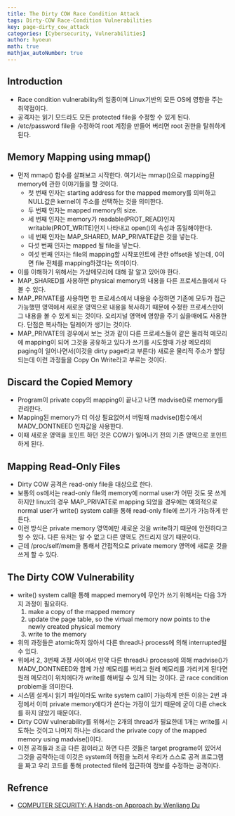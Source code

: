 ```yaml
---
title: The Dirty COW Race Condition Attack
tags: Dirty-COW Race-Condition Vulnerabilities
key: page-dirty_cow_attack
categories: [Cybersecurity, Vulnerabilities]
author: hyoeun
math: true
mathjax_autoNumber: true
---
```


## Introduction
* Race condition vulnerability의 일종이며 Linux기반의 모든 OS에 영향을 주는 취약점이다.
* 공격자는 읽기 모드라도 모든 protected file을 수정할 수 있게 된다.
* /etc/password file을 수정하여 root 계정을 만들어 버리면 root 권한을 탈취하게 된다.

## Memory Mapping using mmap()
* 먼저 mmap() 함수를 살펴보고 시작한다. 여기서는 mmap()으로 mapping된 memory에 관한 이야기들을 할 것이다.
    * 첫 번째 인자는 starting address for the mapped memory를 의미하고 NULL값은 kernel이 주소를 선택하는 것을 의미한다.
    * 두 번째 인자는 mapped memory의 size.
    * 세 번째 인자는 memory가 readable(PROT_READ)인지 writable(PROT_WRITE)인지 나타내고 open()의 속성과 동일해야한다.
    * 네 번째 인자는 MAP_SHARED, MAP_PRIVATE같은 것을 넣는다.
    * 다섯 번째 인자는 mapped 될 file을 넣는다.
    * 여섯 번째 인자는 file의 mapping할 시작포인트에 관한 offset을 넣는데, 0이면 file 전체를 mapping하겠다는 의미이다. 
* 이를 이해하기 위해서는 가상메모리에 대해 잘 알고 있어야 한다.
* MAP_SHARED를 사용하면 physical memory의 내용을 다른 프로세스들에서 다 볼 수 있다.
* MAP_PRIVATE를 사용하면 한 프로세스에서 내용을 수정하면 기존에 모두가 접근 가능했떤 영역에서 새로운 영역으로 내용을 복사하기 때문에 수정한 프로세스만이 그 내용을 볼 수 있게 되는 것이다. 오리지널 영역에 영향을 주기 싫을때에도 사용한다. 단점은 복사하는 딜레이가 생기는 것이다.
* MAP_PRIVATE의 경우에서 보는 것과 같이 다른 프로세스들이 같은 물리적 메모리에 mapping이 되어 그것을 공유하고 있다가 쓰기를 시도할때 가상 메모리의 paging이 일어나면서(이것을 dirty page라고 부른다) 새로운 물리적 주소가 할당되는데 이런 과정들을 Copy On Write라고 부르는 것이다.

## Discard the Copied Memory
* Program이 private copy의 mapping이 끝나고 나면 madvise()로 memory를 관리한다.
* Mapping된 memory가 더 이상 필요없어서 버릴때 madvise()함수에서 MADV_DONTNEED 인자값을 사용한다.
* 이때 새로운 영역을 포인트 하던 것은 COW가 일어나기 전의 기존 영역으로 포인트하게 된다.

## Mapping Read-Only Files
* Dirty COW 공격은 read-only file을 대상으로 한다.
* 보통의 os에서는 read-only file의 memory에 normal user가 어떤 것도 못 쓰게 하지만 linux의 경우 MAP_PRIVATE로 mapping 되었을 경우에는 예외적으로 normal user가 write() system call을 통해 read-only file에 쓰기가 가능하게 만든다.
* 이런 방식은 private memory 영역에만 새로운 것을 write하기 때문에 안전하다고 할 수 있다. 다른 유저는 알 수 없고 다른 영역도 건드리지 않기 때문이다.
* 근데 /proc/self/mem을 통해서 간접적으로 private memory 영역에 새로운 것을 쓰게 할 수 있다.

## The Dirty COW Vulnerability
* write() system call을 통해 mapped memory에 무언가 쓰기 위해서는 다음 3가지 과정이 필요하다.
    1. make a copy of the mapped memory
    1. update the page table, so the virtual memory now points to the newly created physical memory
    1. write to the memory
* 위의 과정들은 atomic하지 않아서 다른 thread나 process에 의해 interrupted될 수 있다.
* 위에서 2, 3번째 과정 사이에서 만약 다른 thread나 process에 의해 madvise()가 MADV_DONTNEED와 함께 가상 메모리를 버리고 원래 메모리를 가리키게 된다면 원래 메모리이 위치에다가 write를 해버릴 수 있게 되는 것이다. 곧 race condition problem을 의미한다.
* 시스템 설계시 읽기 파일이라도 write system call이 가능하게 만든 이유는 2번 과정에서 이미 private memory에다가 쓴다는 가정이 있기 때문에 굳이 다른 check를 하지 않았기 때문이다.
* Dirty COW vulnerability를 위해서는 2개의 thread가 필요한데 1개는 write를 시도하는 것이고 나머지 하나는 discard the private copy of the mapped memory using madvise()이다.
* 이전 공격들과 조금 다른 점이라고 하면 다른 것들은 target programe이 있어서 그것을 공략하는데 이것은 system의 허점을 노려서 우리가 스스로 공격 프로그램을 짜고 우리 코드를 통해 protected file에 접근하여 정보를 수정하는 공격이다.

## Refrence
* [COMPUTER SECURITY: A Hands-on Approach by Wenliang Du](https://www.amazon.com/Computer-Security-Hands-Approach-Wenliang/dp/154836794X)
